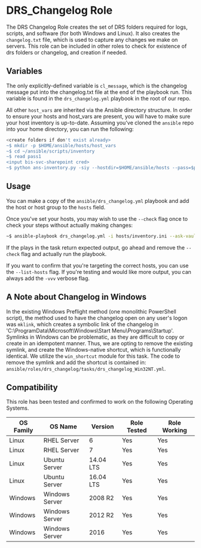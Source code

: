 # DRS_Changelog Role

The DRS Changelog Role creates the set of DRS folders required for logs, scripts, and software (for both Windows and Linux). It also creates the `changelog.txt` file, which is used to capture any changes we make on servers. This role can be included in other roles to check for existence of drs folders or changelog, and creation if needed.

## Variables

The only explicitly-defined variable is `cl_message`, which is the changelog message put into the changelog.txt file at the end of the playbook run. This variable is found in the `drs_changelog.yml` playbook in the root of our repo.

All other `host_vars` are inherited via the Ansible directory structure. In order to ensure your hosts and host_vars are present, you will have to make sure your host inventory is up-to-date. Assuming you've cloned the `ansible` repo into your home directory, you can run the following:

```bash
<create folders if don't exist already>
~$ mkdir -p $HOME/ansible/hosts/host_vars
~$ cd ~/ansible/scripts/inventory
~$ read pass1
<input bis-svc-sharepoint cred>
~$ python ans-inventory.py -siy --hostdir=$HOME/ansible/hosts --pass=$pass1
```

## Usage

You can make a copy of the `ansible/drs_changelog.yml` playbook and add the host or host group to the `hosts` field.

Once you've set your hosts, you may wish to use the `--check` flag once to check your steps without actually making changes:

```bash
~$ ansible-playbook drs_changelog.yml -i hosts/inventory.ini --ask-vault-pass --check
```

If the plays in the task return expected output, go ahead and remove the `--check` flag and actually run the playbook.

If you want to confirm that you're targeting the correct hosts, you can use the `--list-hosts` flag. If you're testing and would like more output, you can always add the `-vvv` verbose flag.

## A Note about Changelog in Windows

In the existing Windows Preflight method (one monolithic PowerShell script), the method used to have the changelog open on any user's logon was `mklink`, which creates a symbolic link of the changelog in 'C:\ProgramData\Microsoft\Windows\Start Menu\Programs\Startup'. Symlinks in Windows can be problematic, as they are difficult to copy or create in an idempotent manner. Thus, we are opting to remove the existing symlink, and create the Windows-native shortcut, which is functionally identical. We utilize the `win_shortcut` module for this task. The code to remove the symlink and add the shortcut is contained in: `ansible/roles/drs_changelog/tasks/drs_changelog_Win32NT.yml`.

## Compatibility

This role has been tested and confirmed to work on the following Operating Systems.

**OS Family**|**OS Name**|**Version**|**Role Tested**|**Role Working**
-----|-----|-----|-----|-----
Linux|RHEL Server|6|Yes|Yes
Linux|RHEL Server|7|Yes|Yes
Linux|Ubuntu Server|14.04 LTS|Yes|Yes
Linux|Ubuntu Server|16.04 LTS|Yes|Yes
Windows|Windows Server|2008 R2|Yes|Yes
Windows|Windows Server|2012 R2|Yes|Yes
Windows|Windows Server|2016|Yes|Yes
